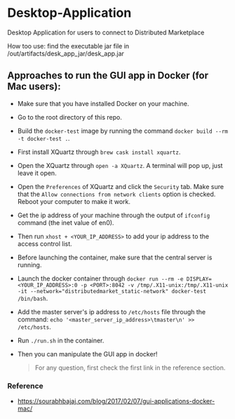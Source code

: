 # Desktop-Application
Desktop Application for users to connect to Distributed Marketplace

How too use: find the executable jar file in /out/artifacts/desk_app_jar/desk_app.jar



## Approaches to run the GUI app in Docker (for Mac users):

* Make sure that you have installed Docker on your machine.

* Go to the root directory of this repo.

* Build the `docker-test` image by running the command `docker build --rm -t docker-test .`.

* First install XQuartz through `brew cask install xquartz`.

* Open the XQuartz through `open -a XQuartz`. A terminal will pop up, just leave it open.

* Open the `Preferences` of XQuartz and click the `Security` tab. Make sure that the `Allow connections from network clients` option is checked. Reboot your computer to make it work.

* Get the ip address of your machine through the output of `ifconfig` command (the inet value of en0).

* Then run `xhost + <YOUR_IP_ADDRESS>` to add your ip address to the access control list.

* Before launching the container, make sure that the central server is running.

* Launch the docker container through `docker run --rm -e DISPLAY=<YOUR_IP_ADDRESS>:0 -p <PORT>:8042 -v /tmp/.X11-unix:/tmp/.X11-unix -it --network="distributedmarket_static-network" docker-test /bin/bash`.

* Add the master server's ip address to `/etc/hosts` file through the command: `echo '<master_server_ip_address>\tmaster\n' >> /etc/hosts`.

* Run `./run.sh` in the container.

* Then you can manipulate the GUI app in docker!

  > For any question, first check the first link in the reference section.


### Reference 

* https://sourabhbajaj.com/blog/2017/02/07/gui-applications-docker-mac/